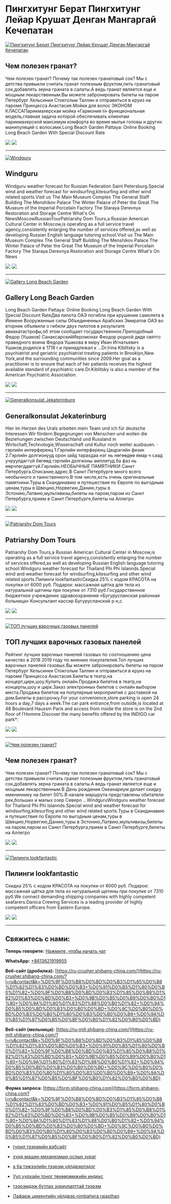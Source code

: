 # Пингхитунг Берат Пингхитунг Лейар Крушат Денган Мангаргай Кечепатан

<a href="https://swt.shibang-china.com/?l=ru&img&k=%D0%9F%D0%B8%D0%BD%D0%B3%D1%85%D0%B8%D1%82%D1%83%D0%BD%D0%B3+%D0%91%D0%B5%D1%80%D0%B0%D1%82+%D0%9F%D0%B8%D0%BD%D0%B3%D1%85%D0%B8%D1%82%D1%83%D0%BD%D0%B3+%D0%9B%D0%B5%D0%B9%D0%B0%D1%80+%D0%9A%D1%80%D1%83%D1%88%D0%B0%D1%82+%D0%94%D0%B5%D0%BD%D0%B3%D0%B0%D0%BD+%D0%9C%D0%B0%D0%BD%D0%B3%D0%B0%D1%80%D0%B3%D0%B0%D0%B9+%D0%9A%D0%B5%D1%87%D0%B5%D0%BF%D0%B0%D1%82%D0%B0%D0%BD" target="_blank">![Пингхитунг Берат Пингхитунг Лейар Крушат Денган Мангаргай Кечепатан](http://static.shibang-china.com/all-800x300/336.jpg)</a>

## Чем полезен гранат?
Чем полезен гранат? Почему так полезен гранатовый сок? Мы с детства привыкли считать гранат полезным фруктом,пить гранатовый сок,добавлять зерна граната в салаты.А ведь гранат является еще и мощным лекарственным.Вы можете забронировать билеты на паром Петербург Хельсинки Стокгольм Таллин и отправиться в круиз на пароме Принцесса Анастасия.Мойки для волос ЭКОНОМ КЛАССАПарикмахерская мойка &#171;Гармония ii&#187; функциональная модель,главная задача которой обеспечивать клиентам парикмахерской максимум комфорта во время мытья головы и других манипуляций с волосами.Long Beach Garden Pattaya: Online Booking Long Beach Garden With Special Discount Rate


<a href="https://whatsapp.shibangsoft.com/WhatsApp.php" target="_blank" title="WhatsApp">![](http://static.shibang-china.com/icon/whatsapp.png)</a> <a href="https://swt.shibang-china.com/?l=ru&icon&k=%D0%9F%D0%B8%D0%BD%D0%B3%D1%85%D0%B8%D1%82%D1%83%D0%BD%D0%B3+%D0%91%D0%B5%D1%80%D0%B0%D1%82+%D0%9F%D0%B8%D0%BD%D0%B3%D1%85%D0%B8%D1%82%D1%83%D0%BD%D0%B3+%D0%9B%D0%B5%D0%B9%D0%B0%D1%80+%D0%9A%D1%80%D1%83%D1%88%D0%B0%D1%82+%D0%94%D0%B5%D0%BD%D0%B3%D0%B0%D0%BD+%D0%9C%D0%B0%D0%BD%D0%B3%D0%B0%D1%80%D0%B3%D0%B0%D0%B9+%D0%9A%D0%B5%D1%87%D0%B5%D0%BF%D0%B0%D1%82%D0%B0%D0%BD" target="_blank">![](http://static.shibang-china.com/icon/chat-ru.png)</a>

---

<a href="https://swt.shibang-china.com/?l=ru&img&k=%D0%9F%D0%B8%D0%BD%D0%B3%D1%85%D0%B8%D1%82%D1%83%D0%BD%D0%B3+%D0%91%D0%B5%D1%80%D0%B0%D1%82+%D0%9F%D0%B8%D0%BD%D0%B3%D1%85%D0%B8%D1%82%D1%83%D0%BD%D0%B3+%D0%9B%D0%B5%D0%B9%D0%B0%D1%80+%D0%9A%D1%80%D1%83%D1%88%D0%B0%D1%82+%D0%94%D0%B5%D0%BD%D0%B3%D0%B0%D0%BD+%D0%9C%D0%B0%D0%BD%D0%B3%D0%B0%D1%80%D0%B3%D0%B0%D0%B9+%D0%9A%D0%B5%D1%87%D0%B5%D0%BF%D0%B0%D1%82%D0%B0%D0%BD" target="_blank">![Windguru](http://static.shibang-china.com/all-800x300/1497.jpg)</a>

## Windguru
Windguru weather forecast for Russian Federation Saint Petersburg.Special wind and weather forecast for windsurfing,kitesurfing and other wind related sports.Visit us The Main Museum Complex The General Staff Building The Menshikov Palace The Winter Palace of Peter the Great The Museum of the Imperial Porcelain Factory The Staraya Derevnya Restoration and Storage Centre What's On NewsMoscowRussianTourPatriarshy Dom Tours,a Russian American Cultural Center in Moscow,is operating as a full service travel agency,consistently enlarging the number of services offered,as well as developing Russian English language tutoring school.Visit us The Main Museum Complex The General Staff Building The Menshikov Palace The Winter Palace of Peter the Great The Museum of the Imperial Porcelain Factory The Staraya Derevnya Restoration and Storage Centre What's On News


<a href="https://whatsapp.shibangsoft.com/WhatsApp.php" target="_blank" title="WhatsApp">![](http://static.shibang-china.com/icon/whatsapp.png)</a> <a href="https://swt.shibang-china.com/?l=ru&icon&k=%D0%9F%D0%B8%D0%BD%D0%B3%D1%85%D0%B8%D1%82%D1%83%D0%BD%D0%B3+%D0%91%D0%B5%D1%80%D0%B0%D1%82+%D0%9F%D0%B8%D0%BD%D0%B3%D1%85%D0%B8%D1%82%D1%83%D0%BD%D0%B3+%D0%9B%D0%B5%D0%B9%D0%B0%D1%80+%D0%9A%D1%80%D1%83%D1%88%D0%B0%D1%82+%D0%94%D0%B5%D0%BD%D0%B3%D0%B0%D0%BD+%D0%9C%D0%B0%D0%BD%D0%B3%D0%B0%D1%80%D0%B3%D0%B0%D0%B9+%D0%9A%D0%B5%D1%87%D0%B5%D0%BF%D0%B0%D1%82%D0%B0%D0%BD" target="_blank">![](http://static.shibang-china.com/icon/chat-ru.png)</a>

---

<a href="https://swt.shibang-china.com/?l=ru&img&k=%D0%9F%D0%B8%D0%BD%D0%B3%D1%85%D0%B8%D1%82%D1%83%D0%BD%D0%B3+%D0%91%D0%B5%D1%80%D0%B0%D1%82+%D0%9F%D0%B8%D0%BD%D0%B3%D1%85%D0%B8%D1%82%D1%83%D0%BD%D0%B3+%D0%9B%D0%B5%D0%B9%D0%B0%D1%80+%D0%9A%D1%80%D1%83%D1%88%D0%B0%D1%82+%D0%94%D0%B5%D0%BD%D0%B3%D0%B0%D0%BD+%D0%9C%D0%B0%D0%BD%D0%B3%D0%B0%D1%80%D0%B3%D0%B0%D0%B9+%D0%9A%D0%B5%D1%87%D0%B5%D0%BF%D0%B0%D1%82%D0%B0%D0%BD" target="_blank">![Gallery Long Beach Garden](http://static.shibang-china.com/all-800x300/1345.jpg)</a>

## Gallery Long Beach Garden
Long Beach Garden Pattaya: Online Booking Long Beach Garden With Special Discount RateДва пилота ОАЭ погибли при крушении самолета в Йемене Вооруженные силы Объединенных Арабских Эмиратов ОАЭ во вторник объявили о гибели двух пилотов в результате авиакатастрофы,об этом сообщает государственное.Преподобный Федор (Ушаков) СанаксарскийИеромонах Феодор родной дядя святго праведного воина Федора Ушакова в миру Иван Игнатьевич Ушаков,родился в 1718 г.и принадлежал к …Dr.Irina Kiblitsky is a psychiatrist and geriatric psychiatrist treating patients in Brooklyn,New York,and the surrounding communities since 2009.Her goal as a practitioner is to ensure that each of her patients receives the highest available standard of psychiatric care.Dr.Kiblitsky is also a member of the American Psychiatric Association.


<a href="https://whatsapp.shibangsoft.com/WhatsApp.php" target="_blank" title="WhatsApp">![](http://static.shibang-china.com/icon/whatsapp.png)</a> <a href="https://swt.shibang-china.com/?l=ru&icon&k=%D0%9F%D0%B8%D0%BD%D0%B3%D1%85%D0%B8%D1%82%D1%83%D0%BD%D0%B3+%D0%91%D0%B5%D1%80%D0%B0%D1%82+%D0%9F%D0%B8%D0%BD%D0%B3%D1%85%D0%B8%D1%82%D1%83%D0%BD%D0%B3+%D0%9B%D0%B5%D0%B9%D0%B0%D1%80+%D0%9A%D1%80%D1%83%D1%88%D0%B0%D1%82+%D0%94%D0%B5%D0%BD%D0%B3%D0%B0%D0%BD+%D0%9C%D0%B0%D0%BD%D0%B3%D0%B0%D1%80%D0%B3%D0%B0%D0%B9+%D0%9A%D0%B5%D1%87%D0%B5%D0%BF%D0%B0%D1%82%D0%B0%D0%BD" target="_blank">![](http://static.shibang-china.com/icon/chat-ru.png)</a>

---

<a href="https://swt.shibang-china.com/?l=ru&img&k=%D0%9F%D0%B8%D0%BD%D0%B3%D1%85%D0%B8%D1%82%D1%83%D0%BD%D0%B3+%D0%91%D0%B5%D1%80%D0%B0%D1%82+%D0%9F%D0%B8%D0%BD%D0%B3%D1%85%D0%B8%D1%82%D1%83%D0%BD%D0%B3+%D0%9B%D0%B5%D0%B9%D0%B0%D1%80+%D0%9A%D1%80%D1%83%D1%88%D0%B0%D1%82+%D0%94%D0%B5%D0%BD%D0%B3%D0%B0%D0%BD+%D0%9C%D0%B0%D0%BD%D0%B3%D0%B0%D1%80%D0%B3%D0%B0%D0%B9+%D0%9A%D0%B5%D1%87%D0%B5%D0%BF%D0%B0%D1%82%D0%B0%D0%BD" target="_blank">![Generalkonsulat Jekaterinburg](http://static.shibang-china.com/all-800x300/1465.jpg)</a>

## Generalkonsulat Jekaterinburg
Hier im Herzen des Urals arbeiten mein Team und ich f&#252;r deutsche Interessen.Wir f&#246;rdern Begegnungen von Menschen und wollen die Beziehungen zwischen Deutschland und Russland in Wirtschaft,Technologie,Wissenschaft und Kultur noch weiter ausbauen.&nbsp;&#0183;&#32;гэрлийн интерференц 1.Гэрлийн интерференц Цацрагийн физик 2.Гэрлийн долгионууд орон зайд тарахдаа нэг нь нөгөөдөө ямар ч саад учруулдаггүй бөгөөд гэрлийн долгионы амплитуд ба фаз нь өөрчлөгддөггүй.Гэрлийн.НЕОБЫЧНЫЕ ПАМЯТНИКИ Санкт Петербурга.Описание,адрес.В Санкт Петербурге много всего необычного и таинственного.В том числе,есть очень оригинальные памятники.Туры в Скандинавию и путешествия по Европе по выгодным ценам,туры в Швецию,Норвегию,Данию,туры в Эстонию,Латвию,мультивизы,билеты на паром,паром из Санкт Петербурга,прием в Санкт Петербурге,билеты на Аллегро


<a href="https://whatsapp.shibangsoft.com/WhatsApp.php" target="_blank" title="WhatsApp">![](http://static.shibang-china.com/icon/whatsapp.png)</a> <a href="https://swt.shibang-china.com/?l=ru&icon&k=%D0%9F%D0%B8%D0%BD%D0%B3%D1%85%D0%B8%D1%82%D1%83%D0%BD%D0%B3+%D0%91%D0%B5%D1%80%D0%B0%D1%82+%D0%9F%D0%B8%D0%BD%D0%B3%D1%85%D0%B8%D1%82%D1%83%D0%BD%D0%B3+%D0%9B%D0%B5%D0%B9%D0%B0%D1%80+%D0%9A%D1%80%D1%83%D1%88%D0%B0%D1%82+%D0%94%D0%B5%D0%BD%D0%B3%D0%B0%D0%BD+%D0%9C%D0%B0%D0%BD%D0%B3%D0%B0%D1%80%D0%B3%D0%B0%D0%B9+%D0%9A%D0%B5%D1%87%D0%B5%D0%BF%D0%B0%D1%82%D0%B0%D0%BD" target="_blank">![](http://static.shibang-china.com/icon/chat-ru.png)</a>

---

<a href="https://swt.shibang-china.com/?l=ru&img&k=%D0%9F%D0%B8%D0%BD%D0%B3%D1%85%D0%B8%D1%82%D1%83%D0%BD%D0%B3+%D0%91%D0%B5%D1%80%D0%B0%D1%82+%D0%9F%D0%B8%D0%BD%D0%B3%D1%85%D0%B8%D1%82%D1%83%D0%BD%D0%B3+%D0%9B%D0%B5%D0%B9%D0%B0%D1%80+%D0%9A%D1%80%D1%83%D1%88%D0%B0%D1%82+%D0%94%D0%B5%D0%BD%D0%B3%D0%B0%D0%BD+%D0%9C%D0%B0%D0%BD%D0%B3%D0%B0%D1%80%D0%B3%D0%B0%D0%B9+%D0%9A%D0%B5%D1%87%D0%B5%D0%BF%D0%B0%D1%82%D0%B0%D0%BD" target="_blank">![Patriarshy Dom Tours](http://static.shibang-china.com/all-800x300/354.jpg)</a>

## Patriarshy Dom Tours
Patriarshy Dom Tours,a Russian American Cultural Center in Moscow,is operating as a full service travel agency,consistently enlarging the number of services offered,as well as developing Russian English language tutoring school.Windguru weather forecast for Thailand Phi Phi Islannds.Special wind and weather forecast for windsurfing,kitesurfing and other wind related sports.Пилинги lookfantasticСкидка 25% с кодом КРАСОТА на покупки от 6000 руб. Подарок: массажная щётка для тела из натуральной щетины при покупке от 7310 руб.Государственное бюджетное учреждение здравоохранения &#171;Бугурусланская районная больница&#187; Консультант кассир Бугурусланский р н,с.


<a href="https://whatsapp.shibangsoft.com/WhatsApp.php" target="_blank" title="WhatsApp">![](http://static.shibang-china.com/icon/whatsapp.png)</a> <a href="https://swt.shibang-china.com/?l=ru&icon&k=%D0%9F%D0%B8%D0%BD%D0%B3%D1%85%D0%B8%D1%82%D1%83%D0%BD%D0%B3+%D0%91%D0%B5%D1%80%D0%B0%D1%82+%D0%9F%D0%B8%D0%BD%D0%B3%D1%85%D0%B8%D1%82%D1%83%D0%BD%D0%B3+%D0%9B%D0%B5%D0%B9%D0%B0%D1%80+%D0%9A%D1%80%D1%83%D1%88%D0%B0%D1%82+%D0%94%D0%B5%D0%BD%D0%B3%D0%B0%D0%BD+%D0%9C%D0%B0%D0%BD%D0%B3%D0%B0%D1%80%D0%B3%D0%B0%D0%B9+%D0%9A%D0%B5%D1%87%D0%B5%D0%BF%D0%B0%D1%82%D0%B0%D0%BD" target="_blank">![](http://static.shibang-china.com/icon/chat-ru.png)</a>

---

<a href="https://swt.shibang-china.com/?l=ru&img&k=%D0%9F%D0%B8%D0%BD%D0%B3%D1%85%D0%B8%D1%82%D1%83%D0%BD%D0%B3+%D0%91%D0%B5%D1%80%D0%B0%D1%82+%D0%9F%D0%B8%D0%BD%D0%B3%D1%85%D0%B8%D1%82%D1%83%D0%BD%D0%B3+%D0%9B%D0%B5%D0%B9%D0%B0%D1%80+%D0%9A%D1%80%D1%83%D1%88%D0%B0%D1%82+%D0%94%D0%B5%D0%BD%D0%B3%D0%B0%D0%BD+%D0%9C%D0%B0%D0%BD%D0%B3%D0%B0%D1%80%D0%B3%D0%B0%D0%B9+%D0%9A%D0%B5%D1%87%D0%B5%D0%BF%D0%B0%D1%82%D0%B0%D0%BD" target="_blank">![ТОП лучших варочных газовых панелей](http://static.shibang-china.com/all-800x300/134.jpg)</a>

## ТОП лучших варочных газовых панелей
Рейтинг лучших варочных панелей газовых по соотношению цена качество в 2018 2019 году по мнению покупателей.Топ лучших варочных панелей газовых.Вы можете забронировать билеты на паром Петербург Хельсинки Стокгольм Таллин и отправиться в круиз на пароме Принцесса Анастасия.Билеты в театр,на концерт,цирк,шоу.Купить онлайн.Продажа билетов в театр,на концерты,шоу и цирк.Заказ электронных билетов с онлайн выбором места.Продажа билетов на популярные мероприятия с доставкой на дом.Билеты в рассрочку.For your convenience,store parking is open 24 hours a day,7 days a week.The car park entrance,from outside,is located at 48 Boulevard Haussm Paris and access from inside the store is on the 2nd floor of l’Homme.Discover the many benefits offered by the INDIGO car park*:


<a href="https://whatsapp.shibangsoft.com/WhatsApp.php" target="_blank" title="WhatsApp">![](http://static.shibang-china.com/icon/whatsapp.png)</a> <a href="https://swt.shibang-china.com/?l=ru&icon&k=%D0%9F%D0%B8%D0%BD%D0%B3%D1%85%D0%B8%D1%82%D1%83%D0%BD%D0%B3+%D0%91%D0%B5%D1%80%D0%B0%D1%82+%D0%9F%D0%B8%D0%BD%D0%B3%D1%85%D0%B8%D1%82%D1%83%D0%BD%D0%B3+%D0%9B%D0%B5%D0%B9%D0%B0%D1%80+%D0%9A%D1%80%D1%83%D1%88%D0%B0%D1%82+%D0%94%D0%B5%D0%BD%D0%B3%D0%B0%D0%BD+%D0%9C%D0%B0%D0%BD%D0%B3%D0%B0%D1%80%D0%B3%D0%B0%D0%B9+%D0%9A%D0%B5%D1%87%D0%B5%D0%BF%D0%B0%D1%82%D0%B0%D0%BD" target="_blank">![](http://static.shibang-china.com/icon/chat-ru.png)</a>

---

<a href="https://swt.shibang-china.com/?l=ru&img&k=%D0%9F%D0%B8%D0%BD%D0%B3%D1%85%D0%B8%D1%82%D1%83%D0%BD%D0%B3+%D0%91%D0%B5%D1%80%D0%B0%D1%82+%D0%9F%D0%B8%D0%BD%D0%B3%D1%85%D0%B8%D1%82%D1%83%D0%BD%D0%B3+%D0%9B%D0%B5%D0%B9%D0%B0%D1%80+%D0%9A%D1%80%D1%83%D1%88%D0%B0%D1%82+%D0%94%D0%B5%D0%BD%D0%B3%D0%B0%D0%BD+%D0%9C%D0%B0%D0%BD%D0%B3%D0%B0%D1%80%D0%B3%D0%B0%D0%B9+%D0%9A%D0%B5%D1%87%D0%B5%D0%BF%D0%B0%D1%82%D0%B0%D0%BD" target="_blank">![Чем полезен гранат?](http://static.shibang-china.com/all-800x300/1129.jpg)</a>

## Чем полезен гранат?
Чем полезен гранат? Почему так полезен гранатовый сок? Мы с детства привыкли считать гранат полезным фруктом,пить гранатовый сок,добавлять зерна граната в салаты.А ведь гранат является еще и мощным лекарственным.В День рождения Океанариум делает скидку имениннику на билет 50%.В начале маршрута представлены обитатели рек,больших и малых озер Северо …WindguruWindguru weather forecast for Thailand Phi Phi Islannds.Special wind and weather forecast for windsurfing,kitesurfing and other wind related sports.Туры в Скандинавию и путешествия по Европе по выгодным ценам,туры в Швецию,Норвегию,Данию,туры в Эстонию,Латвию,мультивизы,билеты на паром,паром из Санкт Петербурга,прием в Санкт Петербурге,билеты на Аллегро


<a href="https://whatsapp.shibangsoft.com/WhatsApp.php" target="_blank" title="WhatsApp">![](http://static.shibang-china.com/icon/whatsapp.png)</a> <a href="https://swt.shibang-china.com/?l=ru&icon&k=%D0%9F%D0%B8%D0%BD%D0%B3%D1%85%D0%B8%D1%82%D1%83%D0%BD%D0%B3+%D0%91%D0%B5%D1%80%D0%B0%D1%82+%D0%9F%D0%B8%D0%BD%D0%B3%D1%85%D0%B8%D1%82%D1%83%D0%BD%D0%B3+%D0%9B%D0%B5%D0%B9%D0%B0%D1%80+%D0%9A%D1%80%D1%83%D1%88%D0%B0%D1%82+%D0%94%D0%B5%D0%BD%D0%B3%D0%B0%D0%BD+%D0%9C%D0%B0%D0%BD%D0%B3%D0%B0%D1%80%D0%B3%D0%B0%D0%B9+%D0%9A%D0%B5%D1%87%D0%B5%D0%BF%D0%B0%D1%82%D0%B0%D0%BD" target="_blank">![](http://static.shibang-china.com/icon/chat-ru.png)</a>

---

<a href="https://swt.shibang-china.com/?l=ru&img&k=%D0%9F%D0%B8%D0%BD%D0%B3%D1%85%D0%B8%D1%82%D1%83%D0%BD%D0%B3+%D0%91%D0%B5%D1%80%D0%B0%D1%82+%D0%9F%D0%B8%D0%BD%D0%B3%D1%85%D0%B8%D1%82%D1%83%D0%BD%D0%B3+%D0%9B%D0%B5%D0%B9%D0%B0%D1%80+%D0%9A%D1%80%D1%83%D1%88%D0%B0%D1%82+%D0%94%D0%B5%D0%BD%D0%B3%D0%B0%D0%BD+%D0%9C%D0%B0%D0%BD%D0%B3%D0%B0%D1%80%D0%B3%D0%B0%D0%B9+%D0%9A%D0%B5%D1%87%D0%B5%D0%BF%D0%B0%D1%82%D0%B0%D0%BD" target="_blank">![Пилинги lookfantastic](http://static.shibang-china.com/all-800x300/155.jpg)</a>

## Пилинги lookfantastic
Скидка 25% с кодом КРАСОТА на покупки от 6000 руб. Подарок: массажная щётка для тела из натуральной щетины при покупке от 7310 руб.We connect demanding shipping companies with highly competent seafarers.Danica Crewing Services is a leading provider of highly competent officers from Eastern Europe.

<a href="https://whatsapp.shibangsoft.com/WhatsApp.php" target="_blank" title="WhatsApp">![](http://static.shibang-china.com/icon/whatsapp.png)</a> <a href="https://swt.shibang-china.com/?l=ru&icon&k=%D0%9F%D0%B8%D0%BD%D0%B3%D1%85%D0%B8%D1%82%D1%83%D0%BD%D0%B3+%D0%91%D0%B5%D1%80%D0%B0%D1%82+%D0%9F%D0%B8%D0%BD%D0%B3%D1%85%D0%B8%D1%82%D1%83%D0%BD%D0%B3+%D0%9B%D0%B5%D0%B9%D0%B0%D1%80+%D0%9A%D1%80%D1%83%D1%88%D0%B0%D1%82+%D0%94%D0%B5%D0%BD%D0%B3%D0%B0%D0%BD+%D0%9C%D0%B0%D0%BD%D0%B3%D0%B0%D1%80%D0%B3%D0%B0%D0%B9+%D0%9A%D0%B5%D1%87%D0%B5%D0%BF%D0%B0%D1%82%D0%B0%D0%BD" target="_blank">![](http://static.shibang-china.com/icon/chat-ru.png)</a>

---
## Свяжитесь с нами:

**Теперь говорите:** [Нажмите, чтобы начать чат](https://swt.shibang-china.com?l=ru&contact&k=%D0%9F%D0%B8%D0%BD%D0%B3%D1%85%D0%B8%D1%82%D1%83%D0%BD%D0%B3+%D0%91%D0%B5%D1%80%D0%B0%D1%82+%D0%9F%D0%B8%D0%BD%D0%B3%D1%85%D0%B8%D1%82%D1%83%D0%BD%D0%B3+%D0%9B%D0%B5%D0%B9%D0%B0%D1%80+%D0%9A%D1%80%D1%83%D1%88%D0%B0%D1%82+%D0%94%D0%B5%D0%BD%D0%B3%D0%B0%D0%BD+%D0%9C%D0%B0%D0%BD%D0%B3%D0%B0%D1%80%D0%B3%D0%B0%D0%B9+%D0%9A%D0%B5%D1%87%D0%B5%D0%BF%D0%B0%D1%82%D0%B0%D0%BD)

**WhatsApp:**  [+8613621919955](https://whatsapp.shibangsoft.com/WhatsApp.php)

**Веб-сайт (дробилка):** [https://ru-crusher.shibang-china.com/](https://ru-crusher.shibang-china.com/?l=ru&contact&k=%D0%9F%D0%B8%D0%BD%D0%B3%D1%85%D0%B8%D1%82%D1%83%D0%BD%D0%B3+%D0%91%D0%B5%D1%80%D0%B0%D1%82+%D0%9F%D0%B8%D0%BD%D0%B3%D1%85%D0%B8%D1%82%D1%83%D0%BD%D0%B3+%D0%9B%D0%B5%D0%B9%D0%B0%D1%80+%D0%9A%D1%80%D1%83%D1%88%D0%B0%D1%82+%D0%94%D0%B5%D0%BD%D0%B3%D0%B0%D0%BD+%D0%9C%D0%B0%D0%BD%D0%B3%D0%B0%D1%80%D0%B3%D0%B0%D0%B9+%D0%9A%D0%B5%D1%87%D0%B5%D0%BF%D0%B0%D1%82%D0%B0%D0%BD)

**Веб-сайт (мельница):** [https://ru-mill.shibang-china.com/](https://ru-mill.shibang-china.com/?l=ru&contact&k=%D0%9F%D0%B8%D0%BD%D0%B3%D1%85%D0%B8%D1%82%D1%83%D0%BD%D0%B3+%D0%91%D0%B5%D1%80%D0%B0%D1%82+%D0%9F%D0%B8%D0%BD%D0%B3%D1%85%D0%B8%D1%82%D1%83%D0%BD%D0%B3+%D0%9B%D0%B5%D0%B9%D0%B0%D1%80+%D0%9A%D1%80%D1%83%D1%88%D0%B0%D1%82+%D0%94%D0%B5%D0%BD%D0%B3%D0%B0%D0%BD+%D0%9C%D0%B0%D0%BD%D0%B3%D0%B0%D1%80%D0%B3%D0%B0%D0%B9+%D0%9A%D0%B5%D1%87%D0%B5%D0%BF%D0%B0%D1%82%D0%B0%D0%BD)

**Форма запроса:** [https://form.shibang-china.com](https://form.shibang-china.com?l=ru&contact&k=%D0%9F%D0%B8%D0%BD%D0%B3%D1%85%D0%B8%D1%82%D1%83%D0%BD%D0%B3+%D0%91%D0%B5%D1%80%D0%B0%D1%82+%D0%9F%D0%B8%D0%BD%D0%B3%D1%85%D0%B8%D1%82%D1%83%D0%BD%D0%B3+%D0%9B%D0%B5%D0%B9%D0%B0%D1%80+%D0%9A%D1%80%D1%83%D1%88%D0%B0%D1%82+%D0%94%D0%B5%D0%BD%D0%B3%D0%B0%D0%BD+%D0%9C%D0%B0%D0%BD%D0%B3%D0%B0%D1%80%D0%B3%D0%B0%D0%B9+%D0%9A%D0%B5%D1%87%D0%B5%D0%BF%D0%B0%D1%82%D0%B0%D0%BD)

* [гурил тээрмийн вэбсайт](../130/%D0%B3%D1%83%D1%80%D0%B8%D0%BB%20%D1%82%D1%8D%D1%8D%D1%80%D0%BC%D0%B8%D0%B9%D0%BD%20%D0%B2%D1%8D%D0%B1%D1%81%D0%B0%D0%B9%D1%82.md)

* [хүнд машин механизмын ослын зураг](../130/%D1%85%D2%AF%D0%BD%D0%B4%20%D0%BC%D0%B0%D1%88%D0%B8%D0%BD%20%D0%BC%D0%B5%D1%85%D0%B0%D0%BD%D0%B8%D0%B7%D0%BC%D1%8B%D0%BD%20%D0%BE%D1%81%D0%BB%D1%8B%D0%BD%20%D0%B7%D1%83%D1%80%D0%B0%D0%B3.md)

* [а ба тэжээлийн тээрэм үйлдвэрлэдэг](../129/%D0%B0%20%D0%B1%D0%B0%20%D1%82%D1%8D%D0%B6%D1%8D%D1%8D%D0%BB%D0%B8%D0%B9%D0%BD%20%D1%82%D1%8D%D1%8D%D1%80%D1%8D%D0%BC%20%D2%AF%D0%B9%D0%BB%D0%B4%D0%B2%D1%8D%D1%80%D0%BB%D1%8D%D0%B4%D1%8D%D0%B3.md)

* [Уул уурхайн тоног төхөөрөмжийн индекс](../128/%D0%A3%D1%83%D0%BB%20%D1%83%D1%83%D1%80%D1%85%D0%B0%D0%B9%D0%BD%20%D1%82%D0%BE%D0%BD%D0%BE%D0%B3%20%D1%82%D3%A9%D1%85%D3%A9%D3%A9%D1%80%D3%A9%D0%BC%D0%B6%D0%B8%D0%B9%D0%BD%20%D0%B8%D0%BD%D0%B4%D0%B5%D0%BA%D1%81.md)

* [тээрэмдэж бутлах зориулалттай тээрэм](../128/%D1%82%D1%8D%D1%8D%D1%80%D1%8D%D0%BC%D0%B4%D1%8D%D0%B6%20%D0%B1%D1%83%D1%82%D0%BB%D0%B0%D1%85%20%D0%B7%D0%BE%D1%80%D0%B8%D1%83%D0%BB%D0%B0%D0%BB%D1%82%D1%82%D0%B0%D0%B9%20%D1%82%D1%8D%D1%8D%D1%80%D1%8D%D0%BC.md)

* [Лафарж цементийн үйлдвэр nimbahera rajasthan](../128/%D0%9B%D0%B0%D1%84%D0%B0%D1%80%D0%B6%20%D1%86%D0%B5%D0%BC%D0%B5%D0%BD%D1%82%D0%B8%D0%B9%D0%BD%20%D2%AF%D0%B9%D0%BB%D0%B4%D0%B2%D1%8D%D1%80%20nimbahera%20rajasthan.md)